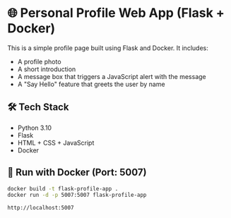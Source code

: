 # 🌐 Personal Profile Web App (Flask + Docker)

This is a simple profile page built using Flask and Docker. It includes:

- A profile photo
- A short introduction
- A message box that triggers a JavaScript alert with the message
- A "Say Hello" feature that greets the user by name

## 🛠️ Tech Stack

- Python 3.10
- Flask
- HTML + CSS + JavaScript
- Docker

## 🐳 Run with Docker (Port: 5007)

```bash
docker build -t flask-profile-app .
docker run -d -p 5007:5007 flask-profile-app

http://localhost:5007
```

